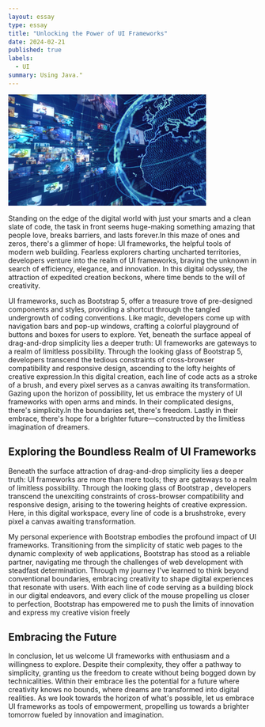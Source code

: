 ```yaml
---
layout: essay
type: essay
title: "Unlocking the Power of UI Frameworks"
date: 2024-02-21
published: true
labels:
  - UI
summary: Using Java."
---
```

  <div class="text-center p-4">
  <img width="400px" src="../img/iStock-1169722511.png" class="img-thumbnail">
</div>

Standing on the edge of the digital world with just your smarts and a clean slate of code, the task in front seems huge-making something amazing that people love, breaks barriers, and lasts forever.In this maze of ones and zeros, there's a glimmer of hope: UI frameworks, the helpful tools of modern web building. Fearless explorers charting uncharted territories, developers venture into the realm of UI frameworks, braving the unknown in search of efficiency, elegance, and innovation. In this digital odyssey, the attraction of expedited creation beckons, where time bends to the will of creativity.

UI frameworks, such as Bootstrap 5, offer a treasure trove of pre-designed components and styles, providing a shortcut through the tangled undergrowth of coding conventions. Like magic, developers come up with navigation bars and pop-up windows, crafting a colorful playground of buttons and boxes for users to explore. Yet, beneath the surface appeal of drag-and-drop simplicity lies a deeper truth: UI frameworks are gateways to a realm of limitless possibility. Through the looking glass of Bootstrap 5, developers transcend the tedious constraints of cross-browser compatibility and responsive design, ascending to the lofty heights of creative expression.In this digital creation, each line of code acts as a stroke of a brush, and every pixel serves as a canvas awaiting its transformation. Gazing upon the horizon of possibility, let us embrace the mystery of UI frameworks with open arms and minds. In their complicated designs, there's simplicity.In the boundaries set, there's freedom. Lastly in their embrace, there's hope for a brighter future—constructed by the limitless imagination of dreamers.


## Exploring the Boundless Realm of UI Frameworks 
Beneath the surface attraction of drag-and-drop simplicity lies a deeper truth: UI frameworks are more than mere tools; they are gateways to a realm of limitless possibility. Through the looking glass of Bootstrap , developers transcend the unexciting constraints of cross-browser compatibility and responsive design, arising to the towering heights of creative expression. Here, in this digital workspace, every line of code is a brushstroke, every pixel a canvas awaiting transformation.

My personal experience with Bootstrap embodies the profound impact of UI frameworks. Transitioning from the simplicity of static web pages to the dynamic complexity of web applications, Bootstrap has stood as a reliable partner, navigating me through the challenges of web development with steadfast determination. Through my journey I've learned to think beyond conventional boundaries, embracing creativity to shape digital experiences that resonate with users. With each line of code serving as a building block in our digital endeavors, and every click of the mouse propelling us closer to perfection, Bootstrap has empowered me to push the limits of innovation and express my creative vision freely


## Embracing the Future
In conclusion, let us welcome UI frameworks with enthusiasm and a willingness to explore. Despite their complexity, they offer a pathway to simplicity, granting us the freedom to create without being bogged down by technicalities. Within their embrace lies the potential for a future where creativity knows no bounds, where dreams are transformed into digital realities. As we look towards the horizon of what's possible, let us embrace UI frameworks as tools of empowerment, propelling us towards a brighter tomorrow fueled by innovation and imagination.

